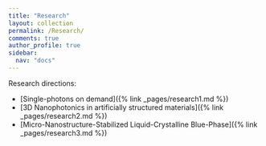 ```yaml
---
title: "Research"
layout: collection
permalink: /Research/
comments: true
author_profile: true
sidebar:
  nav: "docs"
---
```


Research directions:
* [Single-photons on demand]({% link _pages/research1.md %})
* [3D Nanophotonics in artificially structured materials]({% link _pages/research2.md %})
* [Micro-Nanostructure-Stabilized Liquid-Crystalline Blue-Phase]({% link _pages/research3.md %})

<!--* [Single photon sources]
* [Solar-thermal absorbers]
* [Hydrogen fuel cells]

[Link to a document]({% link _pages/research1.md %})

{% link _pages/research1.md %}
{% link _pages/research2.md %}
{% link _pages/research3.md %}-->
